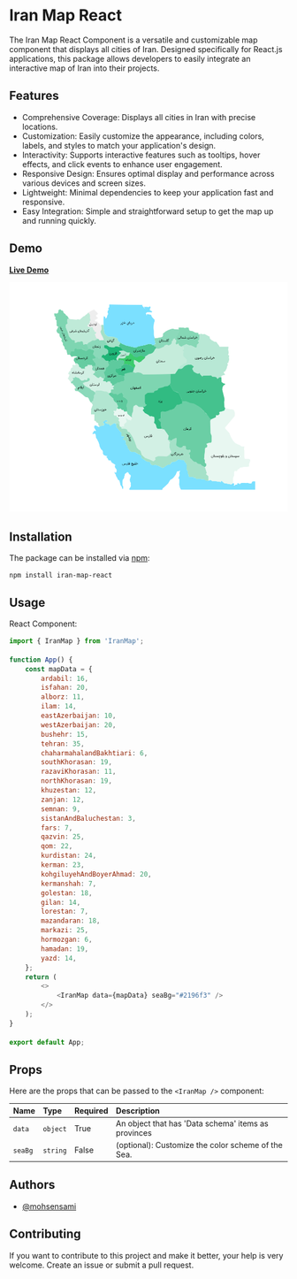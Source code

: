 # Iran Map React

The Iran Map React Component is a versatile and customizable map component that displays all cities of Iran. Designed specifically for React.js applications, this package allows developers to easily integrate an interactive map of Iran into their projects.

## Features

-   Comprehensive Coverage: Displays all cities in Iran with precise locations.
-   Customization: Easily customize the appearance, including colors, labels, and styles to match your application's design.
-   Interactivity: Supports interactive features such as tooltips, hover effects, and click events to enhance user engagement.
-   Responsive Design: Ensures optimal display and performance across various devices and screen sizes.
-   Lightweight: Minimal dependencies to keep your application fast and responsive.
-   Easy Integration: Simple and straightforward setup to get the map up and running quickly.

## Demo

[**Live Demo**](#)

![iran-map](https://github.com/mohsensami/iran-map/blob/main/assets/iranMap.png?raw=true)

## Installation

The package can be installed via [npm](https://github.com/npm/cli):

```
npm install iran-map-react
```

## Usage

React Component:

```javascript
import { IranMap } from 'IranMap';

function App() {
    const mapData = {
        ardabil: 16,
        isfahan: 20,
        alborz: 11,
        ilam: 14,
        eastAzerbaijan: 10,
        westAzerbaijan: 20,
        bushehr: 15,
        tehran: 35,
        chaharmahalandBakhtiari: 6,
        southKhorasan: 19,
        razaviKhorasan: 11,
        northKhorasan: 19,
        khuzestan: 12,
        zanjan: 12,
        semnan: 9,
        sistanAndBaluchestan: 3,
        fars: 7,
        qazvin: 25,
        qom: 22,
        kurdistan: 24,
        kerman: 23,
        kohgiluyehAndBoyerAhmad: 20,
        kermanshah: 7,
        golestan: 18,
        gilan: 14,
        lorestan: 7,
        mazandaran: 18,
        markazi: 25,
        hormozgan: 6,
        hamadan: 19,
        yazd: 14,
    };
    return (
        <>
            <IranMap data={mapData} seaBg="#2196f3" />
        </>
    );
}

export default App;
```

## Props

Here are the props that can be passed to the `<IranMap />` component:

| Name    | Type     | Required | Description                                         |
| :------ | :------- | :------- | :-------------------------------------------------- |
| `data`  | `object` | True     | An object that has 'Data schema' items as provinces |
| `seaBg` | `string` | False    | (optional): Customize the color scheme of the Sea.  |

## Authors

-   [@mohsensami](https://github.com/mohsensami)

## Contributing

If you want to contribute to this project and make it better, your help is very welcome. Create an issue or submit a pull request.
